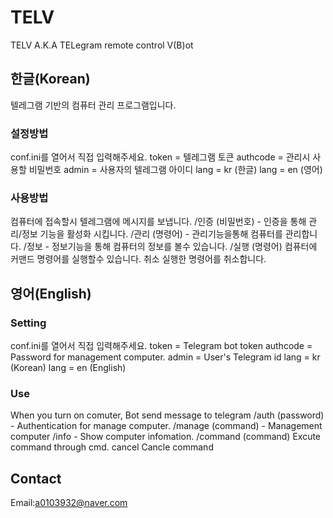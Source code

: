 # TELV
TELV A.K.A TELegram remote control V(B)ot

## 한글(Korean)

텔레그램 기반의 컴퓨터 관리 프로그램입니다.

### 설정방법
conf.ini를 열어서 직접 입력해주세요.
token = 텔레그램 토큰
authcode = 관리시 사용할 비밀번호
admin = 사용자의 텔레그램 아이디
lang = kr (한글)
lang = en (영어)

### 사용방법
컴퓨터에 접속할시 텔레그램에 메시지를 보냅니다.
/인증 (비밀번호) - 인증을 통해 관리/정보 기능을 활성화 시킵니다.
/관리 (명령어) - 관리기능을통해 컴퓨터를 관리합니다.
/정보 - 정보기능을 통해 컴퓨터의 정보를 볼수 있습니다.
/실행 (명령어) 컴퓨터에 커맨드 명령어를 실행할수 있습니다.
취소 실행한 명령어를 취소합니다.

## 영어(English)

### Setting
conf.ini를 열어서 직접 입력해주세요.
token = Telegram bot token
authcode = Password for management computer.
admin = User's Telegram id
lang = kr (Korean)
lang = en (English)

### Use
When you turn on comuter, Bot send message to telegram
/auth (password) - Authentication for manage computer.
/manage (command) - Management computer
/info - Show computer infomation.
/command (command) Excute command through cmd.
cancel Cancle command

## Contact
Email:a0103932@naver.com

